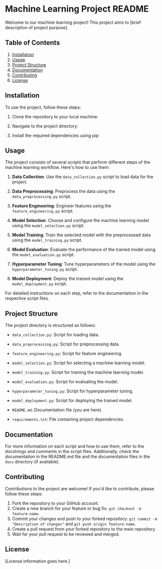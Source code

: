 # Machine Learning Project README

Welcome to our machine learning project! This project aims to [brief description of project purpose].

## Table of Contents

1. [Installation](#installation)
2. [Usage](#usage)
3. [Project Structure](#project-structure)
4. [Documentation](#documentation)
5. [Contributing](#contributing)
6. [License](#license)

## Installation

To use the project, follow these steps:

1. Clone the repository to your local machine:


2. Navigate to the project directory:


3. Install the required dependencies using pip:


## Usage

The project consists of several scripts that perform different steps of the machine learning workflow. Here's how to use them:

1. **Data Collection**: Use the `data_collection.py` script to load data for the project.

2. **Data Preprocessing**: Preprocess the data using the `data_preprocessing.py` script.

3. **Feature Engineering**: Engineer features using the `feature_engineering.py` script.

4. **Model Selection**: Choose and configure the machine learning model using the `model_selection.py` script.

5. **Model Training**: Train the selected model with the preprocessed data using the `model_training.py` script.

6. **Model Evaluation**: Evaluate the performance of the trained model using the `model_evaluation.py` script.

7. **Hyperparameter Tuning**: Tune hyperparameters of the model using the `hyperparameter_tuning.py` script.

8. **Model Deployment**: Deploy the trained model using the `model_deployment.py` script.

For detailed instructions on each step, refer to the documentation in the respective script files.

## Project Structure

The project directory is structured as follows:

- `data_collection.py`: Script for loading data.
- `data_preprocessing.py`: Script for preprocessing data.
- `feature_engineering.py`: Script for feature engineering.
- `model_selection.py`: Script for selecting a machine learning model.
- `model_training.py`: Script for training the machine learning model.
- `model_evaluation.py`: Script for evaluating the model.
- `hyperparameter_tuning.py`: Script for hyperparameter tuning.
- `model_deployment.py`: Script for deploying the trained model.

- `README.md`: Documentation file (you are here).
- `requirements.txt`: File containing project dependencies.

## Documentation

For more information on each script and how to use them, refer to the docstrings and comments in the script files. Additionally, check the documentation in the README.md file and the documentation files in the `docs` directory (if available).

## Contributing

Contributions to the project are welcome! If you'd like to contribute, please follow these steps:

1. Fork the repository to your GitHub account.
2. Create a new branch for your feature or bug fix: `git checkout -b feature-name`.
3. Commit your changes and push to your forked repository: `git commit -m "Description of changes"` and `git push origin feature-name`.
4. Create a pull request from your forked repository to the main repository.
5. Wait for your pull request to be reviewed and merged.

## License

[License information goes here.]